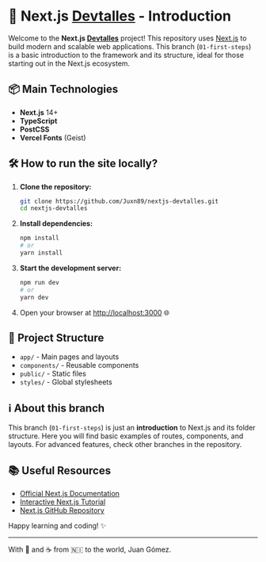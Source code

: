 # 🚀 Next.js [Devtalles](https://cursos.devtalles.com/courses/nextjs) - Introduction

Welcome to the **Next.js [Devtalles](https://cursos.devtalles.com/courses/nextjs)** project! This repository uses [Next.js](https://nextjs.org) to build modern and scalable web applications. This branch (`01-first-steps`) is a basic introduction to the framework and its structure, ideal for those starting out in the Next.js ecosystem.

## 📦 Main Technologies

- **Next.js** 14+
- **TypeScript**
- **PostCSS**
- **Vercel Fonts** (Geist)

## 🛠️ How to run the site locally?

1. **Clone the repository:**
   ```bash
   git clone https://github.com/Juxn89/nextjs-devtalles.git
   cd nextjs-devtalles
   ```
2. **Install dependencies:**
   ```bash
   npm install
   # or
   yarn install
   ```
3. **Start the development server:**
   ```bash
   npm run dev
   # or
   yarn dev
   ```
4. Open your browser at [http://localhost:3000](http://localhost:3000) 🌐

## 📂 Project Structure

- `app/` - Main pages and layouts
- `components/` - Reusable components
- `public/` - Static files
- `styles/` - Global stylesheets

## ℹ️ About this branch

This branch (`01-first-steps`) is just an **introduction** to Next.js and its folder structure. Here you will find basic examples of routes, components, and layouts. For advanced features, check other branches in the repository.

## 📚 Useful Resources

- [Official Next.js Documentation](https://nextjs.org/docs)
- [Interactive Next.js Tutorial](https://nextjs.org/learn)
- [Next.js GitHub Repository](https://github.com/vercel/next.js)

Happy learning and coding! ✨

---

With 💓 and ☕ from 🇳🇮 to the world, Juan Gómez.
